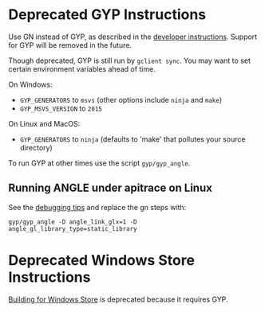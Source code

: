 # Deprecated GYP Instructions

Use GN instead of GYP, as described in the [developer instructions](DevSetup.md).
Support for GYP will be removed in the future.

Though deprecated, GYP is still run by `gclient sync`.
You may want to set certain environment variables ahead of time.

On Windows:

 * `GYP_GENERATORS` to `msvs` (other options include `ninja` and `make`)
 * `GYP_MSVS_VERSION` to `2015`

On Linux and MacOS:

 * `GYP_GENERATORS` to `ninja` (defaults to 'make' that pollutes your source directory)

To run GYP at other times use the script `gyp/gyp_angle`.


## Running ANGLE under apitrace on Linux

See the [debugging tips](DebuggingTips.md#running-angle-under-apitrace-on-linux) and replace the gn steps with:

```
gyp/gyp_angle -D angle_link_glx=1 -D angle_gl_library_type=static_library
```

# Deprecated Windows Store Instructions

[Building for Windows Store](BuildingAngleForWindowsStore.md) is deprecated because it requires GYP.
